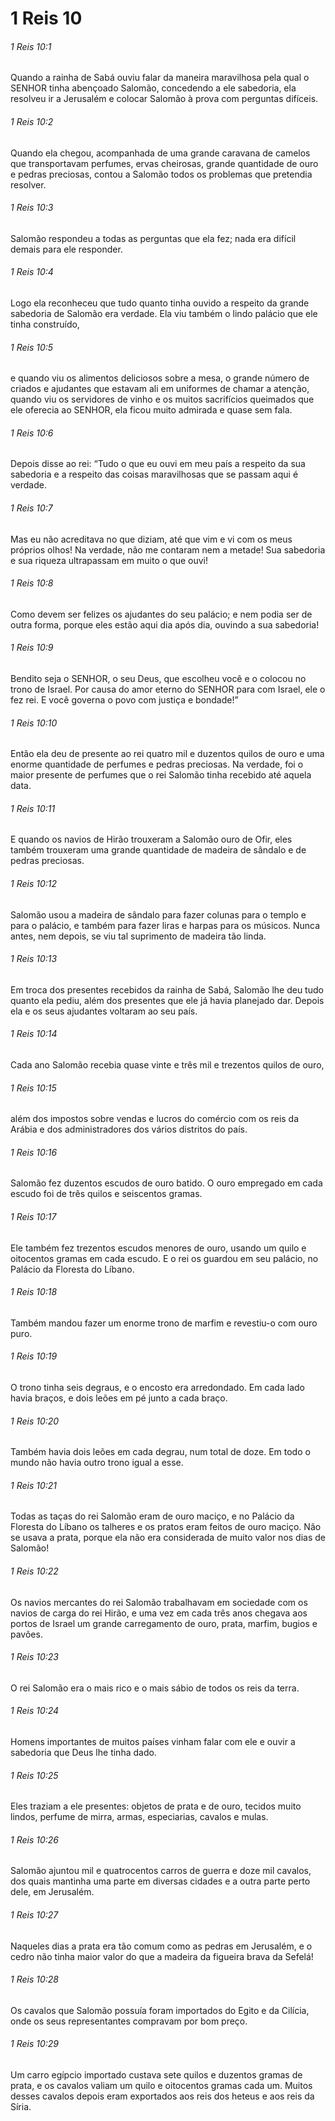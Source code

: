 # 1 Reis 10

###### 1 Reis 10:1

Quando a rainha de Sabá ouviu falar da maneira maravilhosa pela qual o SENHOR tinha abençoado Salomão, concedendo a ele sabedoria, ela resolveu ir a Jerusalém e colocar Salomão à prova com perguntas difíceis.

###### 1 Reis 10:2

Quando ela chegou, acompanhada de uma grande caravana de camelos que transportavam perfumes, ervas cheirosas, grande quantidade de ouro e pedras preciosas, contou a Salomão todos os problemas que pretendia resolver.

###### 1 Reis 10:3

Salomão respondeu a todas as perguntas que ela fez; nada era difícil demais para ele responder.

###### 1 Reis 10:4

Logo ela reconheceu que tudo quanto tinha ouvido a respeito da grande sabedoria de Salomão era verdade. Ela viu também o lindo palácio que ele tinha construído,

###### 1 Reis 10:5

e quando viu os alimentos deliciosos sobre a mesa, o grande número de criados e ajudantes que estavam ali em uniformes de chamar a atenção, quando viu os servidores de vinho e os muitos sacrifícios queimados que ele oferecia ao SENHOR, ela ficou muito admirada e quase sem fala.

###### 1 Reis 10:6

Depois disse ao rei: “Tudo o que eu ouvi em meu país a respeito da sua sabedoria e a respeito das coisas maravilhosas que se passam aqui é verdade.

###### 1 Reis 10:7

Mas eu não acreditava no que diziam, até que vim e vi com os meus próprios olhos! Na verdade, não me contaram nem a metade! Sua sabedoria e sua riqueza ultrapassam em muito o que ouvi!

###### 1 Reis 10:8

Como devem ser felizes os ajudantes do seu palácio; e nem podia ser de outra forma, porque eles estão aqui dia após dia, ouvindo a sua sabedoria!

###### 1 Reis 10:9

Bendito seja o SENHOR, o seu Deus, que escolheu você e o colocou no trono de Israel. Por causa do amor eterno do SENHOR para com Israel, ele o fez rei. E você governa o povo com justiça e bondade!”

###### 1 Reis 10:10

Então ela deu de presente ao rei quatro mil e duzentos quilos de ouro e uma enorme quantidade de perfumes e pedras preciosas. Na verdade, foi o maior presente de perfumes que o rei Salomão tinha recebido até aquela data.

###### 1 Reis 10:11

E quando os navios de Hirão trouxeram a Salomão ouro de Ofir, eles também trouxeram uma grande quantidade de madeira de sândalo e de pedras preciosas.

###### 1 Reis 10:12

Salomão usou a madeira de sândalo para fazer colunas para o templo e para o palácio, e também para fazer liras e harpas para os músicos. Nunca antes, nem depois, se viu tal suprimento de madeira tão linda.

###### 1 Reis 10:13

Em troca dos presentes recebidos da rainha de Sabá, Salomão lhe deu tudo quanto ela pediu, além dos presentes que ele já havia planejado dar. Depois ela e os seus ajudantes voltaram ao seu país.

###### 1 Reis 10:14

Cada ano Salomão recebia quase vinte e três mil e trezentos quilos de ouro,

###### 1 Reis 10:15

além dos impostos sobre vendas e lucros do comércio com os reis da Arábia e dos administradores dos vários distritos do país.

###### 1 Reis 10:16

Salomão fez duzentos escudos de ouro batido. O ouro empregado em cada escudo foi de três quilos e seiscentos gramas.

###### 1 Reis 10:17

Ele também fez trezentos escudos menores de ouro, usando um quilo e oitocentos gramas em cada escudo. E o rei os guardou em seu palácio, no Palácio da Floresta do Líbano.

###### 1 Reis 10:18

Também mandou fazer um enorme trono de marfim e revestiu-o com ouro puro.

###### 1 Reis 10:19

O trono tinha seis degraus, e o encosto era arredondado. Em cada lado havia braços, e dois leões em pé junto a cada braço.

###### 1 Reis 10:20

Também havia dois leões em cada degrau, num total de doze. Em todo o mundo não havia outro trono igual a esse.

###### 1 Reis 10:21

Todas as taças do rei Salomão eram de ouro maciço, e no Palácio da Floresta do Líbano os talheres e os pratos eram feitos de ouro maciço. Não se usava a prata, porque ela não era considerada de muito valor nos dias de Salomão!

###### 1 Reis 10:22

Os navios mercantes do rei Salomão trabalhavam em sociedade com os navios de carga do rei Hirão, e uma vez em cada três anos chegava aos portos de Israel um grande carregamento de ouro, prata, marfim, bugios e pavões.

###### 1 Reis 10:23

O rei Salomão era o mais rico e o mais sábio de todos os reis da terra.

###### 1 Reis 10:24

Homens importantes de muitos países vinham falar com ele e ouvir a sabedoria que Deus lhe tinha dado.

###### 1 Reis 10:25

Eles traziam a ele presentes: objetos de prata e de ouro, tecidos muito lindos, perfume de mirra, armas, especiarias, cavalos e mulas.

###### 1 Reis 10:26

Salomão ajuntou mil e quatrocentos carros de guerra e doze mil cavalos, dos quais mantinha uma parte em diversas cidades e a outra parte perto dele, em Jerusalém.

###### 1 Reis 10:27

Naqueles dias a prata era tão comum como as pedras em Jerusalém, e o cedro não tinha maior valor do que a madeira da figueira brava da Sefelá!

###### 1 Reis 10:28

Os cavalos que Salomão possuía foram importados do Egito e da Cilícia, onde os seus representantes compravam por bom preço.

###### 1 Reis 10:29

Um carro egípcio importado custava sete quilos e duzentos gramas de prata, e os cavalos valiam um quilo e oitocentos gramas cada um. Muitos desses cavalos depois eram exportados aos reis dos heteus e aos reis da Síria.

